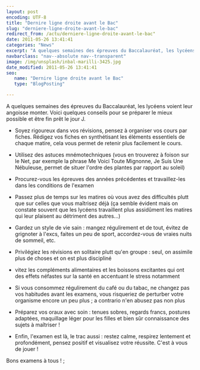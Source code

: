 ```yaml
---
layout: post
encoding: UTF-8
title: "Dernire ligne droite avant le Bac"
slug: "derniere-ligne-droite-avant-le-bac"
redirect_from: /actu/derniere-ligne-droite-avant-le-bac"
date: 2011-05-26 13:41:41
categories: "News"
excerpt: "A quelques semaines des épreuves du Baccalauréat, les lycéens voient leur angoisse monter. Voici quelques conseils pour se préparer le mieux possible et être fin prêt le jour J."
navbarclass: "nav--absolute nav--transparent"
image: /img/unsplash/inbal-marilli-3425.jpg
date_modified: 2011-05-26 13:41:41
seo:
   name: "Dernire ligne droite avant le Bac"
   type: "BlogPosting"

---
```

A quelques semaines des épreuves du Baccalauréat, les lycéens voient leur angoisse monter. Voici quelques conseils pour se préparer le mieux possible et être fin prêt le jour J.
  
- Soyez rigoureux dans vos révisions, pensez à organiser vos cours par fiches. Rédigez vos fiches en synthétisant les éléments essentiels de chaque matire, cela vous permet de retenir plus facilement le cours.

  
- Utilisez des astuces mnémotechniques (vous en trouverez à foison sur le Net, par exemple la phrase Me Voici Toute Mignonne, Je Suis Une Nébuleuse, permet de situer l'ordre des plantes par rapport au soleil)

  
- Procurez-vous les épreuves des années précédentes et travaillez-les dans les conditions de l'examen

  
- Passez plus de temps sur les matires où vous avez des difficultés plutt que sur celles que vous maîtrisez déjà (ça semble évident mais on constate souvent que les lycéens travaillent plus assidûment les matires qui leur plaisent au détriment des autres...)

  
- Gardez un style de vie sain : mangez régulirement et de tout, évitez de grignoter à l'excs, faites un peu de sport, accordez-vous de vraies nuits de sommeil, etc.

  
- Privilégiez les révisions en solitaire plutt qu'en groupe : seul, on assimile plus de choses et on est plus discipliné

  
- vitez les compléments alimentaires et les boissons excitantes qui ont des effets néfastes sur la santé en accentuant le stress notamment

  
- Si vous consommez régulirement du café ou du tabac, ne changez pas vos habitudes avant les examens, vous risqueriez de perturber votre organisme encore un peu plus ; a contrario n'en abusez pas non plus

  
- Préparez vos oraux avec soin : tenues sobres, regards francs, postures adaptées, maquillage léger pour les filles et bien sûr connaissance des sujets à maîtriser !

  
- Enfin, l'examen est là, le trac aussi : restez calme, respirez lentement et profondément, pensez positif et visualisez votre réussite. C'est à vous de jouer !

  
  
Bons examens à tous !  ;